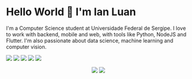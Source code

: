 # Hello World 👋 I'm Ian Luan

I'm a Computer Science student at Universidade Federal de Sergipe. I love to work with backend, mobile and web, with tools like Python, NodeJS and Flutter. I'm also passionate about data science, machine learning and computer vision. 

[<img src="https://img.shields.io/badge/linkedin-%230077B5.svg?&style=for-the-badge&logo=linkedin&logoColor=white" />](https://www.linkedin.com/in/ianluan/)
[<img src="https://img.shields.io/badge/twitter-%231DA1F2.svg?&style=for-the-badge&logo=twitter&logoColor=white" />](https://twitter/ianluan)
[<img src="https://img.shields.io/badge/Telegram-2CA5E0?style=for-the-badge&logo=telegram&logoColor=white" />](https://t.me/IanLuan)
[<img src="https://img.shields.io/badge/ianluan13#gmail.com-D14836?style=for-the-badge&logo=gmail&logoColor=white" />](mailto:ianluan13@gmail.com)
[<img src="https://img.shields.io/badge/IanLuan#7335-7289DA?style=for-the-badge&logo=discord&logoColor=white" />](mailto:ianluan13@gmail.com)

<p style="text-align: center">
  <img src="https://github-readme-stats.vercel.app/api?username=IanLuan&theme=dracula&line_height=27">
  <img src="https://github-readme-stats.vercel.app/api/top-langs/?username=IanLuan&hide=html,css&theme=dracula">
</p>

